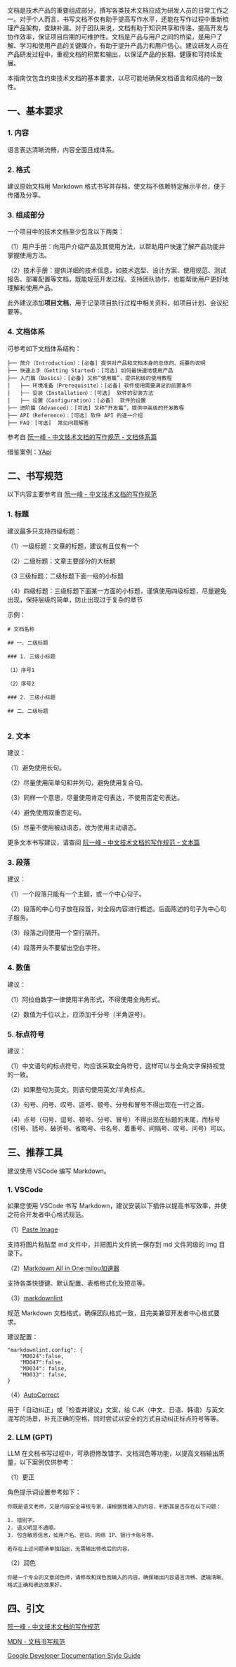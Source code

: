 
文档是技术产品的重要组成部分，撰写各类技术文档应成为研发人员的日常工作之一。对于个人而言，书写文档不仅有助于提高写作水平，还能在写作过程中重新梳理产品架构，查缺补漏。对于团队来说，文档有助于知识共享和传递，提高开发与协作效率，保证项目后期的可维护性。文档是产品与用户之间的桥梁，是用户了解、学习和使用产品的关键媒介，有助于提升产品力和用户信心。建议研发人员在产品研发过程中，重视文档的积累和输出，以保证产品的长期、健康和可持续发展。


本指南仅包含约束技术文档的基本要求，以尽可能地确保文档语言和风格的一致性。


## 一、基本要求


### 1\. 内容


语言表达清晰流畅，内容全面且成体系。


### 2\. 格式


建议原始文档用 Markdown 格式书写并存档，使文档不依赖特定展示平台，便于传播及分享。


### 3\. 组成部分


一个项目中的技术文档至少包含以下两类：


（1）用户手册：向用户介绍产品及其使用方法，以帮助用户快速了解产品功能并掌握使用方法。


（2）技术手册：提供详细的技术信息，如技术选型、设计方案、使用规范、测试报告、部署配置等文档，既能规范开发过程、支持团队协作，也能帮助用户更好地理解和使用产品。


此外建议添加**项目文档**，用于记录项目执行过程中相关资料，如项目计划、会议纪要等。


### 4\. 文档体系


可参考如下文档体系结构：



```
├── 简介（Introduction）：[必备] 提供对产品和文档本身的总体的、扼要的说明
├── 快速上手（Getting Started）：[可选] 如何最快速地使用产品
├── 入门篇（Basics）：[必备] 又称“使用篇”，提供初级的使用教程
│   ├── 环境准备（Prerequisite）：[必备] 软件使用需要满足的前置条件
│   ├── 安装（Installation）：[可选]  软件的安装方法
│   ├── 设置（Configuration）：[必备]  软件的设置
├── 进阶篇（Advanced)：[可选] 又称“开发篇”，提供中高级的开发教程
├── API（Reference）：[可选] 软件 API 的逐一介绍
├── FAQ：[可选]  常见问题解答

```

参考自 [阮一峰 \- 中文技术文档的写作规范 \- 文档体系篇](https://github.com)


借鉴案例：[YApi](https://github.com)


## 二、书写规范


以下内容主要参考自 [阮一峰 \- 中文技术文档的写作规范](https://github.com)


### 1\. 标题


建议最多只支持四级标题：


（1）一级标题：文章的标题，建议有且仅有一个


（2）二级标题：文章主要部分的大标题


（3 三级标题：二级标题下面一级的小标题


（4）四级标题：三级标题下面某一方面的小标题，谨慎使用四级标题，尽量避免出现，保持层级的简单，防止出现过于复杂的章节


示例：



```
# 文档名称

## 一、二级标题

### 1. 三级小标题

（1）序号1

（2）序号2

### 2. 三级小标题

## 二、二级标题


```

### 2\. 文本


建议：


（1）避免使用长句。


（2）尽量使用简单句和并列句，避免使用复合句。


（3）同样一个意思，尽量使用肯定句表达，不使用否定句表达。


（4）避免使用双重否定句。


（5）尽量不使用被动语态，改为使用主动语态。


更多文本书写建议，请查阅 [阮一峰 \- 中文技术文档的写作规范 \- 文本篇](https://github.com)


### 3\. 段落


建议：


（1）一个段落只能有一个主题，或一个中心句子。


（2）段落的中心句子放在段首，对全段内容进行概述。后面陈述的句子为中心句子服务。


（3）段落之间使用一个空行隔开。


（4）段落开头不要留出空白字符。


### 4\. 数值


建议：


（1）阿拉伯数字一律使用半角形式，不得使用全角形式。


（2）数值为千位以上，应添加千分号（半角逗号）。


### 5\. 标点符号


建议：


（1）中文语句的标点符号，均应该采取全角符号，这样可以与全角文字保持视觉的一致。


（2）如果整句为英文，则该句使用英文/半角标点。


（3）句号、问号、叹号、逗号、顿号、分号和冒号不得出现在一行之首。


（4）点号（句号、逗号、顿号、分号、冒号）不得出现在标题的末尾，而标号（引号、括号、破折号、省略号、书名号、着重号、间隔号、叹号、问号）可以。


## 三、推荐工具


建议使用 VSCode 编写 Markdown。


### 1\. VSCode


如果您使用 VSCode 书写 Markdown，建议安装以下插件以提高书写效率，并使之符合开发者中心格式规范。


（1）[Paste Image](https://github.com)


支持将图片粘贴至 md 文件中，并把图片文件统一保存到 md 文件同级的 img 目录下。


（2）[Markdown All in One](https://github.com):[milou加速器](https://xinminxuehui.org)


支持各类快捷键、默认配置、表格格式化及预览等。


（3）[markdownlint](https://github.com)


规范 Markdown 文档格式，确保团队格式一致，且完美兼容开发者中心格式要求。


建议配置：



```
"markdownlint.config": {
    "MD024":false,
    "MD047":false,
    "MD034": false,
    "MD033": false,
}

```

（4）[AutoCorrect](https://github.com)


用于「自动纠正」或「检查并建议」文案，给 CJK（中文、日语、韩语）与英文混写的场景，补充正确的空格，同时尝试以安全的方式自动纠正标点符号等等。


### 2\. LLM (GPT)


LLM 在文档书写过程中，可承担修改错字、文档润色等功能，以提高文档输出质量，以下案例仅供参考：


（1）更正


角色提示词设置参考如下：



```
你既是语文老师，又是内容安全审核专家，请根据我输入的内容，判断其是否存在以下问题：

1. 错别字。
2. 语义明显不通顺。
3. 包含敏感信息，如用户名、密码、网络 IP、银行卡账号等。

若存在上述问题请单独指出，无需输出修改后的内容。

```

（2）润色



```
你是一个专业的文章润色师，请修改和润色我输入的内容，确保输出内容语言流畅、逻辑清晰、格式正确和表达效果好。

```

## 四、引文


[阮一峰 \- 中文技术文档的写作规范](https://github.com)


[MDN \- 文档书写规范](https://github.com)


[Google Developer Documentation Style Guide](https://github.com)


